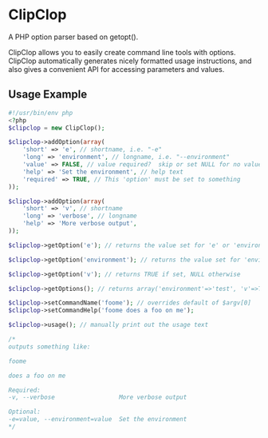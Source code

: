 ClipClop
========

A PHP option parser based on getopt().

ClipClop allows you to easily create command line tools with options.  ClipClop automatically generates nicely formatted usage instructions, and also gives a convenient API for accessing parameters and values.

Usage Example
-------
````php
#!/usr/bin/env php
<?php
$clipclop = new ClipClop();

$clipclop->addOption(array(
    'short' => 'e', // shortname, i.e. "-e"
    'long' => 'environment', // longname, i.e. "--environment"
    'value' => FALSE, // value required?  skip or set NULL for no value
    'help' => 'Set the environment', // help text
    'required' => TRUE, // This 'option' must be set to something
));

$clipclop->addOption(array(
    'short' => 'v', // shortname
    'long' => 'verbose', // longname
    'help' => 'More verbose output',
));

$clipclop->getOption('e'); // returns the value set for 'e' or 'environment'

$clipclop->getOption('environment'); // returns the value set for 'environment' or 'e'

$clipclop->getOption('v'); // returns TRUE if set, NULL otherwise

$clipclop->getOptions(); // returns array('environment'=>'test', 'v'=>TRUE);

$clipclop->setCommandName('foome'); // overrides default of $argv[0]
$clipclop->setCommandHelp('foome does a foo on me');

$clipclop->usage(); // manually print out the usage text

/*
outputs something like:

foome

does a foo on me

Required:
-v, --verbose                  More verbose output

Optional:
-e=value, --environment=value  Set the environment
*/
````